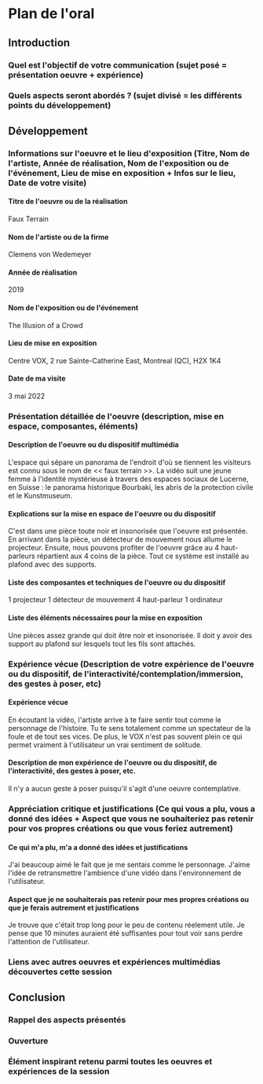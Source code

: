 # Plan de l'oral
## Introduction
### Quel est l'objectif de votre communication (sujet posé = présentation oeuvre + expérience)
### Quels aspects seront abordés ? (sujet divisé = les différents points du développement)
## Développement
### Informations sur l'oeuvre et le lieu d'exposition (Titre, Nom de l'artiste, Année de réalisation, Nom de l'exposition ou de l'événement, Lieu de mise en exposition + Infos sur le lieu, Date de votre visite)
#### Titre de l'oeuvre ou de la réalisation 
Faux Terrain
#### Nom de l'artiste ou de la firme
Clemens von Wedemeyer
#### Année de réalisation
2019
#### Nom de l'exposition ou de l'événement 
The Illusion of a Crowd
#### Lieu de mise en exposition 
Centre VOX, 2 rue Sainte-Catherine East, Montreal (QC), H2X 1K4
#### Date de ma visite
3 mai 2022 

### Présentation détaillée de l'oeuvre (description, mise en espace, composantes, éléments)
#### Description de l'oeuvre ou du dispositif multimédia 
L'espace qui sépare un panorama de l'endroit d'où se tiennent les visiteurs est connu sous le nom de << faux terrain >>. La vidéo suit une jeune femme à l'identité mystérieuse à travers des espaces sociaux de Lucerne, en Suisse : le panorama historique Bourbaki, les abris de la protection civile et le Kunstmuseum.
#### Explications sur la mise en espace de l'oeuvre ou du dispositif 
C'est dans une pièce toute noir et insonorisée que l'oeuvre est présentée. En arrivant dans la pièce, un détecteur de mouvement nous allume le projecteur. Ensuite, nous pouvons profiter de l'oeuvre grâce au 4 haut-parleurs répartient aux 4 coins de la pièce. Tout ce système est installé au plafond avec des supports.
#### Liste des composantes et techniques de l'oeuvre ou du dispositif 
1 projecteur
1 détecteur de mouvement
4 haut-parleur
1 ordinateur
#### Liste des éléments nécessaires pour la mise en exposition 
Une pièces assez grande qui doit être noir et insonorisée. Il doit y avoir des support au plafond sur lesquels tout les fils sont attachés.

### Expérience vécue (Description de votre expérience de l'oeuvre ou du dispositif, de l'interactivité/contemplation/immersion, des gestes à poser, etc)
#### Expérience vécue 
En écoutant la vidéo, l'artiste arrive à te faire sentir tout comme le personnage de l'histoire. Tu te sens totalement comme un spectateur de la foule et de tout ses vices. De plus, le VOX n'est pas souvent plein ce qui permet vraiment à l'utilisateur un vrai sentiment de solitude.
#### Description de mon expérience de l'oeuvre ou du dispositif, de l'interactivité, des gestes à poser, etc. 
Il n'y a aucun geste à poser puisqu'il s'agit d'une oeuvre contemplative.

### Appréciation critique et justifications (Ce qui vous a plu, vous a donné des idées + Aspect que vous ne souhaiteriez pas retenir pour vos propres créations ou que vous feriez autrement)
#### Ce qui m'a plu, m'a a donné des idées et justifications 
J'ai beaucoup aimé le fait que je me sentais comme le personnage. J'aime l'idée de retransmettre l'ambience d'une vidéo dans l'environnement de l'utilisateur.
#### Aspect que je ne souhaiterais pas retenir pour mes propres créations ou que je ferais autrement et justifications 
Je trouve que c'était trop long pour le peu de contenu réelement utile. Je pense que 10 minutes auraient été suffisantes pour tout voir sans perdre l'attention de l'utilisateur.

### Liens avec autres oeuvres et expériences multimédias découvertes cette session

## Conclusion

### Rappel des aspects présentés
### Ouverture
### Élément inspirant retenu parmi toutes les oeuvres et expériences de la session
